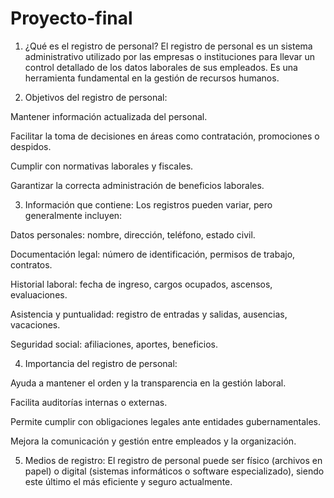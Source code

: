 # Proyecto-final
1. ¿Qué es el registro de personal?
El registro de personal es un sistema administrativo utilizado por las empresas o instituciones para llevar un control detallado de los datos laborales de sus empleados. Es una herramienta fundamental en la gestión de recursos humanos.

2. Objetivos del registro de personal:

Mantener información actualizada del personal.

Facilitar la toma de decisiones en áreas como contratación, promociones o despidos.

Cumplir con normativas laborales y fiscales.

Garantizar la correcta administración de beneficios laborales.

3. Información que contiene:
Los registros pueden variar, pero generalmente incluyen:

Datos personales: nombre, dirección, teléfono, estado civil.

Documentación legal: número de identificación, permisos de trabajo, contratos.

Historial laboral: fecha de ingreso, cargos ocupados, ascensos, evaluaciones.

Asistencia y puntualidad: registro de entradas y salidas, ausencias, vacaciones.

Seguridad social: afiliaciones, aportes, beneficios.

4. Importancia del registro de personal:

Ayuda a mantener el orden y la transparencia en la gestión laboral.

Facilita auditorías internas o externas.

Permite cumplir con obligaciones legales ante entidades gubernamentales.

Mejora la comunicación y gestión entre empleados y la organización.

5. Medios de registro:
El registro de personal puede ser físico (archivos en papel) o digital (sistemas informáticos o software especializado), siendo este último el más eficiente y seguro actualmente.
